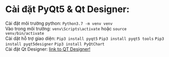 # Cài đặt PyQt5 & Qt Designer:
Cài đặt môi trường python: `Python3.7 -m venv venv` \
Vào trong môi trường: `venv\Scripts\activate` hoặc `source venv/bin/activate` \
Cài dặt hỗ trợ giao diện: `Pip3 install pyqt5`	`Pip3 install pyqt5 tools`	`Pip3 install pyqt5designer`	`Pip3 install PyQtChart` \
Cài đặt Qt Designer: [link to QT Designer!](https://www.qt.io/download-qt-installer)
